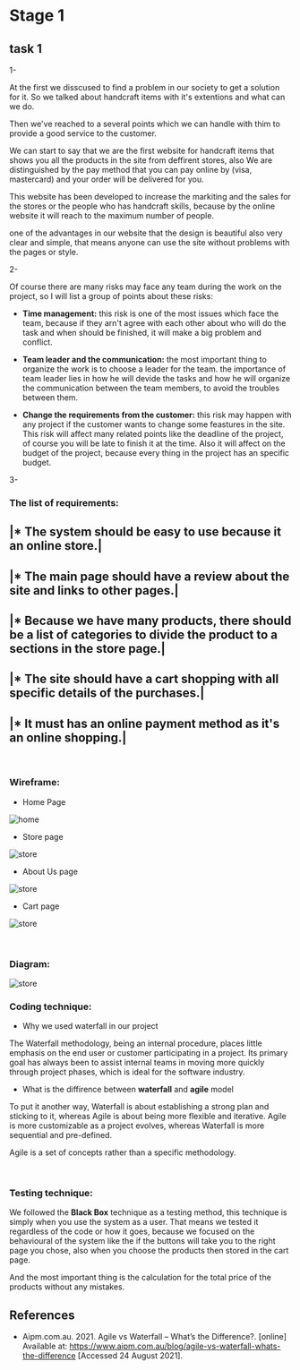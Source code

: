 # Stage 1

## task 1

1-

At the first we disscused to find a problem in our society to get a solution for it. So we talked about handcraft items with it's extentions and what can we do.

Then we've reached to a several points which we can handle with thim to provide a good service to the customer.

We can start to say that we are the first website for handcraft items that shows you all the products in the site from deffirent stores, also We are distinguished by the pay method that you can pay online by (visa, mastercard) and your order will be delivered for you.

This website has been developed to increase the markiting and the sales for the stores or the people who has handcraft skills, because by the online website it will reach to the maximum number of people.

one of the advantages in our website that the design is beautiful also very clear and simple, that means anyone can use the site without problems with the pages or style.

2-

Of course there are many risks may face any team during the work on the project, so I will list a group of points about these risks:

* **Time management:** this risk is one of the most issues which face the team, because if they arn't agree with each other about who will do the task and when should be finished, it will make a big problem and conflict.

* **Team leader and the communication:** the most important thing to organize the work is to choose a leader for the team. the importance of team leader lies in how he will devide the tasks and how he will organize the communication between the team members, to avoid the troubles between them.

* **Change the requirements from the customer:** this risk may happen with any project if the customer wants to change some feastures in the site. This risk will affect many related points like the deadline of the project, of course you will be late to finish it at the time. Also it will affect on the budget of the project, because every thing in the project has an specific budget.

3-

### **The list of requirements:**

|* The system should be easy to use because it an online store.|
---
|* The main page should have a review about the site and links to other pages.|
---
|* Because we have many products, there should be a list of categories to divide the product to a sections in the store page.|
---
|* The site should have a cart shopping with all specific details of the purchases.|
---
|* It must has an online payment method as it's an online shopping.|
---

<br>

### **Wireframe:**

* Home Page

![home](imgs/home.png)

* Store page

![store](imgs/stores.png)

* About Us page

![store](imgs/AboutUs.png)

* Cart page

![store](imgs/cart.png)

<br>

### **Diagram:**

![store](imgs/diagram.png)

### **Coding technique:**

* Why we used waterfall in our project

The Waterfall methodology, being an internal procedure, places little emphasis on the end user or customer participating in a project. Its primary goal has always been to assist internal teams in moving more quickly through project phases, which is ideal for the software industry.

* What is the diffirence between **waterfall** and **agile** model

To put it another way, Waterfall is about establishing a strong plan and sticking to it, whereas Agile is about being more flexible and iterative. Agile is more customizable as a project evolves, whereas Waterfall is more sequential and pre-defined.

Agile is a set of concepts rather than a specific methodology.

<br>

### **Testing technique:**

We followed the **Black Box** technique as a testing method, this technique is simply when you use the system as a user. That means we tested it regardless of the code or how it goes, because we focused on the behavioural of the system like the if the buttons will take you to the right page you chose, also when you choose the products then stored in the cart page.

And the most important thing is the calculation for the total price of the products without any mistakes.

## References

* Aipm.com.au. 2021. Agile vs Waterfall – What’s the Difference?. [online] Available at: <https://www.aipm.com.au/blog/agile-vs-waterfall-whats-the-difference> [Accessed 24 August 2021].
